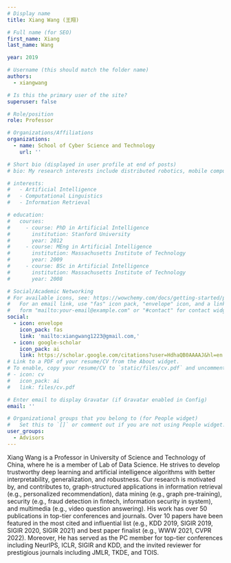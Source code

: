 ```yaml
---
# Display name
title: Xiang Wang (王翔)

# Full name (for SEO)
first_name: Xiang
last_name: Wang

year: 2019

# Username (this should match the folder name)
authors:
  - xiangwang

# Is this the primary user of the site?
superuser: false

# Role/position
role: Professor

# Organizations/Affiliations
organizations:
  - name: School of Cyber Science and Technology
    url: ''

# Short bio (displayed in user profile at end of posts)
# bio: My research interests include distributed robotics, mobile computing and programmable matter.

# interests:
#   - Artificial Intelligence
#   - Computational Linguistics
#   - Information Retrieval

# education:
#   courses:
#     - course: PhD in Artificial Intelligence
#       institution: Stanford University
#       year: 2012
#     - course: MEng in Artificial Intelligence
#       institution: Massachusetts Institute of Technology
#       year: 2009
#     - course: BSc in Artificial Intelligence
#       institution: Massachusetts Institute of Technology
#       year: 2008

# Social/Academic Networking
# For available icons, see: https://wowchemy.com/docs/getting-started/page-builder/#icons
#   For an email link, use "fas" icon pack, "envelope" icon, and a link in the
#   form "mailto:your-email@example.com" or "#contact" for contact widget.
social:
  - icon: envelope
    icon_pack: fas
    link: 'mailto:xiangwang1223@gmail.com,'
  - icon: google-scholar
    icon_pack: ai
    link: https://scholar.google.com/citations?user=HdhaQB0AAAAJ&hl=en
# Link to a PDF of your resume/CV from the About widget.
# To enable, copy your resume/CV to `static/files/cv.pdf` and uncomment the lines below.
# - icon: cv
#   icon_pack: ai
#   link: files/cv.pdf

# Enter email to display Gravatar (if Gravatar enabled in Config)
email: ''

# Organizational groups that you belong to (for People widget)
#   Set this to `[]` or comment out if you are not using People widget.
user_groups:
  - Advisors
---
```


Xiang Wang is a Professor in University of Science and Technology of China, where he is a member of Lab of Data Science. He strives to develop trustworthy deep learning and artificial intelligence algorithms with better interpretability, generalization, and robustness. Our research is motivated by, and contributes to, graph-structured applications in information retrieval (e.g., personalized recommendation), data mining (e.g., graph pre-training), security (e.g., fraud detection in fintech, information security in system), and multimedia (e.g., video question answering). His work has over 50 publications in top-tier conferences and journals. Over 10 papers have been featured in the most cited and influential list (e.g., KDD 2019, SIGIR 2019, SIGIR 2020, SIGIR 2021) and best paper finalist (e.g., WWW 2021, CVPR 2022). Moreover, He has served as the PC member for top-tier conferences including NeurIPS, ICLR, SIGIR and KDD, and the invited reviewer for prestigious journals including JMLR, TKDE, and TOIS.
